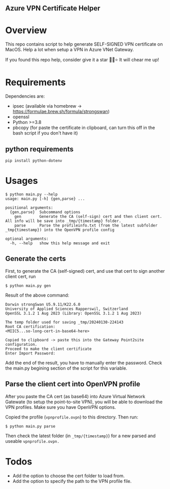 Azure VPN Certificate Helper
---

# Overview
This repo contains script to help generate SELF-SIGNED VPN certificate on MacOS. Help a lot when setup a VPN in Azure VNet Gateway.

If you found this repo help, consider give it a star 🌟💫⭐ It will chear me up!

# Requirements 
Dependencies are:
- ipsec (available via homebrew -> https://formulae.brew.sh/formula/strongswan)
- openssl 
- Python >=3.8
- pbcopy (for paste the certificate in clipboard, can turn this off in the bash script if you don't have it)

## python requirements

```
pip install python-dotenv
```

# Usages

```
$ python main.py --help
usage: main.py [-h] {gen,parse} ...

positional arguments:
  {gen,parse}  Subcommand options
    gen        Generate the CA (self-sign) cert and then client cert. All info will be save into _tmp/{timestamp} folder.
    parse      Parse the profileinfo.txt (from the latest subfolder _tmp{timestamp}) into the OpenVPN profile config

optional arguments:
  -h, --help   show this help message and exit

```
## Generate the certs
First, to generate the CA (self-signed) cert, and use that cert to sign another client cert, run

```
$ python main.py gen
```

Result of the above command:    
```
Darwin strongSwan U5.9.11/K22.6.0
University of Applied Sciences Rapperswil, Switzerland
OpenSSL 3.1.2 1 Aug 2023 (Library: OpenSSL 3.1.2 1 Aug 2023)

The temp folder used for saving _tmp/20240130-224143
Root CA certification: 
<MIIC5...so-long-cert-in-base64-here>

Copied to clipboard -> paste this into the Gateway Point2site configuration.
Proceed to make the client certificate
Enter Import Password: 
```

Add the end of the result, you have to manually enter the password. Check the main.py begining section of the script for this variable.

## Parse the client cert into OpenVPN profile

After you paste the CA cert (as base64) into Azure Virtual Network Gatewate (to setup the point-to-site VPN), you will be able to download the VPN profiles. Make sure you have OpenVPN options.

Copied the profile (`vpnprofile.ovpn`) to this directory. Then run:

```
$ python main.py parse
```

Then check the latest folder (in `_tmp/{timestamp}`) for a new parsed and useable `vpnprofile.ovpn.`

# Todos

- Add the option to choose the cert folder to load from.
- Add the option to specify the path to the VPN profile file.

